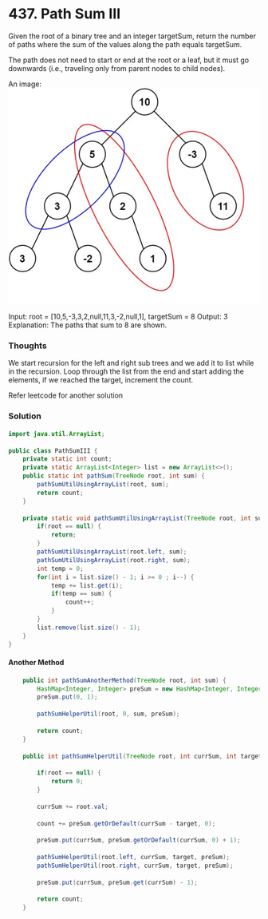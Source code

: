 # 437. Path Sum III

Given the root of a binary tree and an integer targetSum, return the number of paths where the sum of the values along the path equals targetSum.

The path does not need to start or end at the root or a leaf, but it must go downwards (i.e., traveling only from parent nodes to child nodes).

An image: ![gras](/images/leetcode/437-Path-Sum-III.jpeg)

Input: root = [10,5,-3,3,2,null,11,3,-2,null,1], targetSum = 8
Output: 3
Explanation: The paths that sum to 8 are shown.

### Thoughts
We start recursion for the left and right sub trees and we add it to list while in the recursion. Loop through the list from the end and start adding the elements, if we reached the target, increment the count. 

Refer leetcode for another solution

### Solution
```java
import java.util.ArrayList;

public class PathSumIII {
    private static int count;
    private static ArrayList<Integer> list = new ArrayList<>();
    public static int pathSum(TreeNode root, int sum) {
        pathSumUtilUsingArrayList(root, sum);
        return count;
    }

    private static void pathSumUtilUsingArrayList(TreeNode root, int sum) {
        if(root == null) {
            return;
        }
        pathSumUtilUsingArrayList(root.left, sum);
        pathSumUtilUsingArrayList(root.right, sum);
        int temp = 0;
        for(int i = list.size() - 1; i >= 0 ; i--) {
            temp += list.get(i);
            if(temp == sum) {
                count++;
            }
        }
        list.remove(list.size() - 1);
    }
}

```

#### Another Method

```java
    public int pathSumAnotherMethod(TreeNode root, int sum) {
        HashMap<Integer, Integer> preSum = new HashMap<Integer, Integer>();
        preSum.put(0, 1);
        
        pathSumHelperUtil(root, 0, sum, preSum);
        
        return count;
    }
    
    public int pathSumHelperUtil(TreeNode root, int currSum, int target, HashMap<Integer, Integer> preSum) {
        
        if(root == null) {
            return 0;
        }
        
        currSum += root.val;
        
        count += preSum.getOrDefault(currSum - target, 0);
        
        preSum.put(currSum, preSum.getOrDefault(currSum, 0) + 1);
        
        pathSumHelperUtil(root.left, currSum, target, preSum);
        pathSumHelperUtil(root.right, currSum, target, preSum);
        
        preSum.put(currSum, preSum.get(currSum) - 1);
        
        return count;
    } 
```